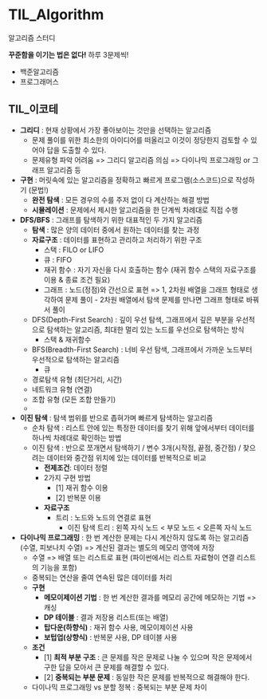 # TIL_Algorithm

알고리즘 스터디

**꾸준함을 이기는 법은 없다!**
하루 3문제씩!

- 백준알고리즘
- 프로그래머스

## TIL_이코테

* **그리디** : 현재 상황에서 가장 좋아보이는 것만을 선택하는 알고리즘
    * 문제 풀이를 위한 최소한의 아이디어를 떠올리고 이것이 정당한지 검토할 수 있어야 답을 도출할 수 있다.
    * 문제유형 파악 어려움 => 그리디 알고리즘 의심 => 다이나믹 프로그래밍 or 그래프 알고리즘 등
* **구현** : 머릿속에 있는 알고리즘을 정확하고 빠르게 프로그램(소스코드)으로 작성하기 (문법!)
    * **완전 탐색** : 모든 경우의 수를 주저 없이 다 계산하는 해결 방법
    * **시뮬레이션** : 문제에서 제시한 알고리즘을 한 단계씩 차례대로 직접 수행
* **DFS/BFS** : 그래프를 탐색하기 위한 대표적인 두 가지 알고리즘
    * **탐색** : 많은 양의 데이터 중에서 원하는 데이터를 찾는 과정
    * **자료구조** : 데이터를 표현하고 관리하고 처리하기 위한 구조
        * 스택 : FILO or LIFO
        * 큐 : FIFO
        * 재귀 함수 : 자기 자신을 다시 호출하는 함수 (재귀 함수 스택의 자료구조를 이용 & 종료 조건 필요)
        * 그래프 : 노드(정점)와 간선으로 표현 => 1, 2차원 배열을 그래프 형태로 생각하여 문제 풀이 - 2차원 배열에서 탐색 문제를 만나면 그래프 형태로 바꿔서 풀이
    * DFS(Depth-First Search) : 깊이 우선 탐색, 그래프에서 깊은 부분을 우선적으로 탐색하는 알고리즘, 최대한 멀리 있는 노드를 우선으로 탐색하는 방식
        * 스택 & 재귀함수
    * BFS(Breadth-First Search) : 너비 우선 탐색, 그래프에서 가까운 노드부터 우선적으로 탐색하는 알고리즘
        * 큐
    * 경로탐색 유형 (최단거리, 시간)
    * 네트워크 유형 (연결)
    * 조합 유형 (모든 조합 만들기)
    * 
* **이진 탐색** : 탐색 범위를 반으로 좁혀가며 빠르게 탐색하는 알고리즘
    * 순차 탐색 : 리스트 안에 있는 특정한 데이터를 찾기 위해 앞에서부터 데이터를 하나씩 차례대로 확인하는 방법
    * 이진 탐색 : 반으로 쪼개면서 탐색하기 / 변수 3개(시작점, 끝점, 중간점) / 찾으려는 데이터와 중간점 위치에 있는 데이터를 반복적으로 비교
        * **전제조건**: 데이터 정렬
        * 2가지 구현 방법
            * [1] 재귀 함수 이용
            * [2] 반복문 이용
        * **자료구조**
            * 트리 : 노드와 노드의 연결로 표현
                * 이진 탐색 트리 : 왼쪽 자식 노드 < 부모 노드 < 오른쪽 자식 노드
* **다이나믹 프로그래밍** : 한 번 계산한 문제는 다시 계산하지 않도록 하는 알고리즘 (수열, 피보나치 수열) => 계산된 결과는 별도의 메모리 영역에 저장
    * 수열 => 배열 또는 리스트로 표현 (파이썬에서는 리스트 자료형이 연결 리스트의 기능을 포함)
    * 중복되는 연산을 줄여 연속된 많은 데이터를 처리
    * **구현**
        * **메모이제이션 기법** : 한 번 계산한 결과를 메모리 공간에 메모하는 기법 => 캐싱
        * **DP 테이블** : 결과 저장용 리스트(또는 배열)
        * **탑다운(하향식)** : 재귀 함수 사용, 메모이제이션 사용
        * **보텁업(상향식)** : 반복문 사용, DP 테이블 사용
    * **조건**
        * [1] **최적 부분 구조** : 큰 문제를 작은 문제로 나눌 수 있으며 작은 문제에서 구한 답을 모아서 큰 문제를 해결할 수 있다.
        * [2] **중복되는 부분 문제** : 동일한 작은 문제를 반복적으로 해결해야 한다.
    * 다이나믹 프로그래밍 vs 분할 정복 : 중복되는 부분 문제 차이